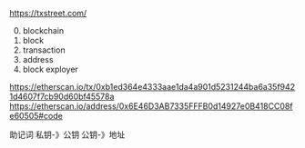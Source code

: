 https://txstreet.com/

0. blockchain
1. block
2. transaction
3. address
4. block exployer

https://etherscan.io/tx/0xb1ed364e4333aae1da4a901d5231244ba6a35f9421d4607f7cb90d60bf45578a
https://etherscan.io/address/0x6E46D3AB7335FFFB0d14927e0B418CC08fe60505#code

助记词
私钥-》公钥
公钥-》地址

